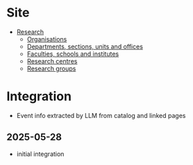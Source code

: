 # Site

* [Research](https://www.umu.se/forskning/)
  * [Organisations](https://www.umu.se/om-umea-universitet/sa-ar-vi-organiserade/hela-organisationen/)
  * [Departments, sections, units and offices](https://www.umu.se/om-umea-universitet/sa-ar-vi-organiserade/institutioner-och-enheter/)
  * [Faculties, schools and institutes](https://www.umu.se/om-umea-universitet/sa-ar-vi-organiserade/fakulteter-och-hogskolor/)
  * [Research centres](https://www.umu.se/om-umea-universitet/sa-ar-vi-organiserade/centrum/)
  * [Research groups](https://www.umu.se/forskning/forskningsgrupper/)

# Integration

* Event info extracted by LLM from catalog and linked pages

## 2025-05-28

* initial integration
